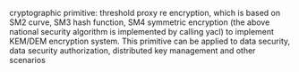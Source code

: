 cryptographic primitive: threshold proxy re encryption, 
which is based on SM2 curve, SM3 hash function, SM4 symmetric encryption 
(the above national security algorithm is implemented by calling yacl) to implement KEM/DEM encryption system. 
This primitive can be applied to data security, data security authorization, distributed key management and other scenarios
